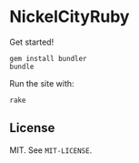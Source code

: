 # NickelCityRuby

Get started!

    gem install bundler
    bundle

Run the site with:

    rake

## License

MIT. See `MIT-LICENSE`.
